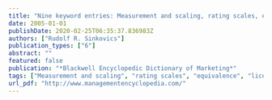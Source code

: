 ```yaml
---
title: "Nine keyword entries: Measurement and scaling, rating scales, equivalence, licensing, international market entry and development strategies, international marketing organisation, international pricing policy, international marketing culture, international channel management"
date: 2005-01-01
publishDate: 2020-02-25T06:35:37.836983Z
authors: ["Rudolf R. Sinkovics"]
publication_types: ["6"]
abstract: ""
featured: false
publication: "*Blackwell Encyclopedic Dictionary of Marketing*"
tags: ["Measurement and scaling", "rating scales", "equivalence", "licensing", "international market entry and development strategies", "international marketing organisation", "international pricing policy", "international marketing culture", "international channel management"]
url_pdf: "http://www.managementencyclopedia.com/"
---
```


